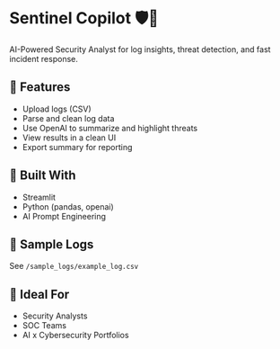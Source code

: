 # Sentinel Copilot 🛡️🤖
AI-Powered Security Analyst for log insights, threat detection, and fast incident response.

## 🚀 Features
- Upload logs (CSV)
- Parse and clean log data
- Use OpenAI to summarize and highlight threats
- View results in a clean UI
- Export summary for reporting

## 🔧 Built With
- Streamlit
- Python (pandas, openai)
- AI Prompt Engineering

## 📁 Sample Logs
See `/sample_logs/example_log.csv`

## 🎯 Ideal For
- Security Analysts
- SOC Teams
- AI x Cybersecurity Portfolios